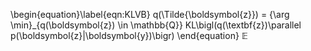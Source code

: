 \begin{equation}\label{eqn:KLVB}
    q(\Tilde{\boldsymbol{z}}) = {\arg \min}_{q(\boldsymbol{z}) \in \mathbb{Q}} KL\bigl(q(\textbf{z})\parallel  p(\boldsymbol{z}|\boldsymbol{y})\bigr)
\end{equation}
$\mathbb{E}$
